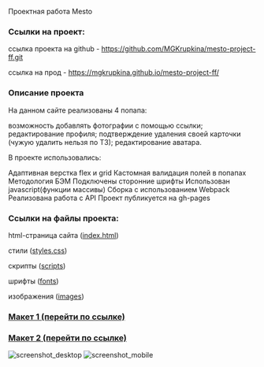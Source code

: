 Проектная работа Mesto

<h3>Ссылки на проект:</h3>

ссылка проекта на github - https://github.com/MGKrupkina/mesto-project-ff.git

ссылка на прод - https://mgkrupkina.github.io/mesto-project-ff/

<h3>Описание проекта</h3>

На данном сайте реализованы 4 попапа:

возможность добавлять фотографии с помощью ссылки;
редактирование профиля;
подтверждение удаления своей карточки (чужую удалить нельзя по ТЗ);
редактирование аватара.

В проекте использовались:

Адаптивная верстка flex и grid
Кастомная валидация полей в попапах
Методология БЭМ
Подключены сторонние шрифты
Использован javascript(функции массивы)
Сборка с использованием Webpack
Реализована работа с API
Проект публикуется на gh-pages

<h3>Ссылки на файлы проекта:</h3>

html-страница сайта (<a href="https://github.com/MGKrupkina/mesto-project-ff/blob/main/src/index.html" target="_blank">index.html</a>)

стили (<a href="https://github.com/MGKrupkina/mesto-project-ff/tree/main/src/blocks" target="_blank">styles.css</a>)

скрипты (<a href="https://github.com/MGKrupkina/mesto-project-ff/tree/main/src/scripts" target="_blank">scripts</a>)

шрифты (<a href="https://github.com/MGKrupkina/mesto-project-ff/tree/main/src/vendor/fonts" target="_blank">fonts</a>)

изображения (<a href="https://github.com/MGKrupkina/mesto-project-ff/tree/main/src/images" target="_blank">images</a>)


<h3><a href="https://www.figma.com/file/bjyvbKKJN2naO0ucURl2Z0/JavaScript.-Sprint-5?type=design&node-id=0-1&mode=design" target="_blank">Макет 1 (перейти по ссылке)</a></h3>

<h3><a href="https://www.figma.com/file/kRVLKwYG3d1HGLvh7JFWRT/JavaScript.-Sprint-6?type=design&node-id=0-1&mode=design" target="_blank">Макет 2 (перейти по ссылке)</a></h3>

![screenshot_desktop](https://github.com/MGKrupkina/mesto-project-ff/assets/145542673/c3673ba3-0db4-4d64-b938-9d92563c60c2)
![screenshot_mobile](https://github.com/MGKrupkina/mesto-project-ff/assets/145542673/8e13c6bd-1763-4f51-9fdd-6a5505eee77c)
